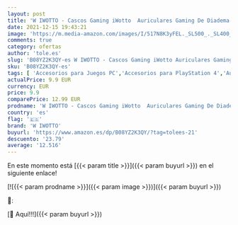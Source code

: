 ```yaml
---
layout: post
title: 'W IWOTTO - Cascos Gaming iWotto  Auriculares Gaming De Diadema Cancelación Ruido  Auriculares con Micrófono Flexible  Orejeras Cómodas Iluminación RGB para PS4 Xbox One PC Tablet'
date: 2021-12-15 19:43:21
image: 'https://m.media-amazon.com/images/I/517N8K3yFEL._SL500_._SL400_.jpg'
comments: true
category: ofertas
author: 'tole.es'
slug: 'B08YZ2K3QY-es W IWOTTO - Cascos Gaming iWotto Auriculares Gaming De...'
sku: 'B08YZ2K3QY-es'
tags: [ 'Accesorios para Juegos PC','Accesorios para PlayStation 4','Auriculares gaming con micrófono para PlayStation 4','Auriculares gaming para PC','Hardware y juegos para PlayStation 4','Juegos y Accesorios para PC','Videojuegos','ps4','w iwotto','xbox', ]
actualPrice: 9.9 EUR
currency: EUR
price: 9.9
comparePrice: 12.99 EUR
prodname: 'W IWOTTO - Cascos Gaming iWotto  Auriculares Gaming De Diadema Cancelación Ruido  Auriculares con Micrófono Flexible  Orejeras Cómodas Iluminación RGB para PS4 Xbox One PC Tablet'
country: 'es'
flag: '🇪🇸'
brand: 'W IWOTTO'
buyurl: 'https://www.amazon.es/dp/B08YZ2K3QY/?tag=tolees-21'
descuento: '23.79'
average: '12.516'
---
```


En este momento está [{{< param title >}}]({{< param buyurl >}}) en el siguiente enlace!

[![{{< param prodname >}}]({{< param image >}})]({{< param buyurl >}})

🔎:


[🛒 Aquí!!!]({{< param buyurl >}})
